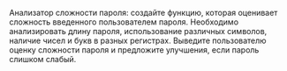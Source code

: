 Анализатор сложности пароля: создайте функцию, которая оценивает сложность введенного пользователем пароля. Необходимо анализировать длину пароля, использование различных символов, наличие чисел и букв в разных регистрах. Выведите пользователю оценку сложности пароля и предложите улучшения, если пароль слишком слабый.
